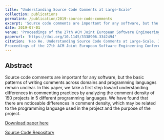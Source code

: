 ```yaml
---
title: "Understanding Source Code Comments at Large-Scale"
collection: publications
permalink: /publication/2019-source-code-comments
excerpt: 'Source code comments are important for any software, but the basic patterns of writing comments across domains and programming languages remain unclear. In this paper, we take a first step toward understanding differences in commenting practices by analyzing the comment density of 150 projects in 5 different programming languages. We have found that there are noticeable differences in comment density, which may be related to the programming language used in the project and the purpose of the project.'
date: 2019-07-01
venue: 'Proceedings of the 27th ACM Joint European Software Engineering Conference and Symposium on the Foundations of Software Engineering (ESEC/FSE ’19)'
paperurl: 'https://doi.org/10.1145/3338906.3342494'
citation: 'Hao He. Understanding Source Code Comments at Large-Scale. In
Proceedings of the 27th ACM Joint European Software Engineering Conference and Symposium on the Foundations of Software Engineering (ESEC/FSE ’19), August 26–30, 2019, Tallinn, Estonia. ACM, New York, NY, USA, 3 pages.'
---
```


## Abstract

Source code comments are important for any software, but the basic patterns of writing comments across domains and programming languages remain unclear. In this paper, we take a first step toward understanding differences in commenting practices by analyzing the comment density of 150 projects in 5 different programming languages. We have found that there are noticeable differences in comment density, which may be related to the programming language used in the project and the purpose of the project.

[Download paper here](http://hehao98.github.io/files/2019-comment.pdf)

[Source Code Repository](https://github.com/hehao98/CommentAnalysis)

